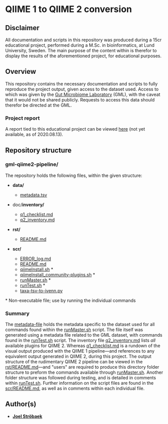 # QIIME 1 to QIIME 2 conversion

## Disclaimer

All documentation and scripts in this repository was produced during a 15cr educational project, performed during a M.Sc. in bioinformatics, at Lund University, Sweden. The main purpose of the content within is therefor to display the results of the aforementioned project, for educational purposes.

## Overview

This repository contains the necessary documentation and scripts to fully reproduce the project output, given access to the dataset used. Access to which was given by the [Gut Microbiome Laboratory](https://portal.research.lu.se/portal/en/projects/gut-micr\obiome-laboratory\(506d4dc7-f20e-4e33-8824-1ca3f1313925\).html) (GML), with the caveat that it would not be shared publicly. Requests to access this data should therefor be directed at the GML.

### Project report

A report tied to this educational project can be viewed [here]() (not yet available, as of 2020.08.13).

## Repository structure

### gml-qiime2-pipeline/

The repository holds the following files, within the given structure:

- __data/__
    - [metadata.tsv](./data/metadata.tsv)


- doc/__inventory/__
    - [q1_checklist.md](./doc/inventory/q1_checklist.md)
    - [q2_inventory.md](./doc/inventory/q2_inventory.md)


- __rst/__
    - [README.md](./rst/README.md)


- __scr/__
    - [ERROR_log.md](./scr/ERROR_log.md)
    - [README.md](./scr/README.md)
    - [qiimeInstall.sh](./scr/qiimeInstall.sh) *
    - [qiimeInstall_community-plugins.sh](./scr/qiimeInstall_community-plugins.sh) *
    - [runMaster.sh](./scr/runMaster.sh) *
    - [runTest.sh](./scr/runTest.sh) *
    - [taxa-tsv-to-ivenn.py](./scr/taxa-tsv-to-ivenn.py)

\* Non-executable file; use by running the individual commands

### Summary

The [metadata-file](./data/metadata.tsv) holds the metadata specific to the dataset used for all commands found within the [runMaster.sh](./scr/runMaster.sh) script. The file itself was generated using a metadata file related to the GML dataset, with commands found in the [runTest.sh](./scr/runTest.sh) script. The inventory file [q2_inventory.md](./doc/inventory/q2_inventory.md) lists _all_ available plugins for QIIME 2. Whereas [q1_checklist.md](./doc/inventory/q1_checklist.md) is a rundown of the visual output produced with the QIIME 1 pipeline—and references to any equivalent output generated in QIIME 2, during this project. The output structure of the rudimentary QIIME 2 pipeline can be viewed in the [rst/README.md](./scr/README.md)—and "users" are required to produce this directory folder structure to preform the commands available through [runMaster.sh](./scr/runMaster.sh). Another folder structure was followed during testing, and is detailed in comments within [runTest.sh](./scr/runTest.sh). Further information on the script files are found in the [scr/README.md](./scr/README.md), as well as in comments within each individual file.

## Author(s)

* [**Joel Ströbaek**](mailto:jo0348st-s@student.lu.se)
